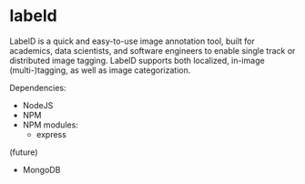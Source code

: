# labeld
LabelD is a quick and easy-to-use image annotation tool, built for academics, data scientists, and software engineers to enable single track or distributed image tagging. LabelD supports both localized, in-image (multi-)tagging, as well as image categorization.

Dependencies:
- NodeJS
- NPM
- NPM modules:
    + express

(future)
- MongoDB